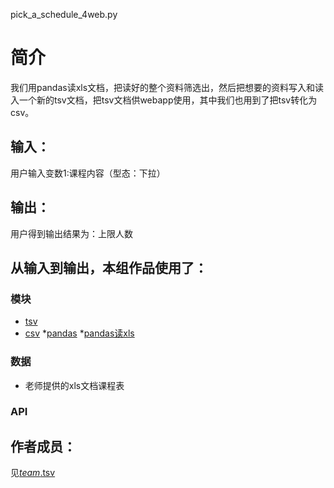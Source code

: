 pick_a_schedule_4web.py

# 简介 
我们用pandas读xls文档，把读好的整个资料筛选出，然后把想要的资料写入和读入一个新的tsv文档，把tsv文档供webapp使用，其中我们也用到了把tsv转化为csv。
		

## 输入：
用户输入变数1:课程内容（型态：下拉）
## 输出：
用户得到输出结果为：上限人数
## 从输入到输出，本组作品使用了：
### 模块
* [tsv](http://www.52ij.com/jishu/python/12449.html)
* [csv](http://www.cnblogs.com/nisen/p/6155492.html)
*[pandas](http://www.jb51.net/article/63216.htm)
*[pandas读xls](http://www.cnblogs.com/lhj588/archive/2012/01/06/2314181.html)
### 数据
* 老师提供的xls文档课程表
### API


## 作者成员：
见[_team_.tsv](https://github.com/hujingyin/repo-C-/blob/master/_team_.tsv)
